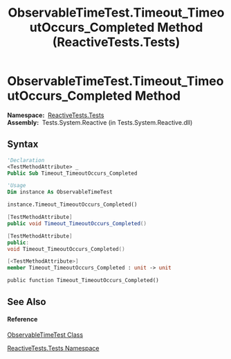 ﻿---
title: ObservableTimeTest.Timeout_TimeoutOccurs_Completed Method  (ReactiveTests.Tests)
TOCTitle: Timeout_TimeoutOccurs_Completed Method
ms:assetid: M:ReactiveTests.Tests.ObservableTimeTest.Timeout_TimeoutOccurs_Completed
ms:mtpsurl: https://msdn.microsoft.com/en-us/library/reactivetests.tests.observabletimetest.timeout_timeoutoccurs_completed(v=VS.103)
ms:contentKeyID: 36619078
ms.date: 06/28/2011
mtps_version: v=VS.103
f1_keywords:
- ReactiveTests.Tests.ObservableTimeTest.Timeout_TimeoutOccurs_Completed
dev_langs:
- CSharp
- JScript
- VB
- FSharp
- c++
---

# ObservableTimeTest.Timeout\_TimeoutOccurs\_Completed Method

**Namespace:**  [ReactiveTests.Tests](hh289046\(v=vs.103\).md)  
**Assembly:**  Tests.System.Reactive (in Tests.System.Reactive.dll)

## Syntax

``` vb
'Declaration
<TestMethodAttribute> _
Public Sub Timeout_TimeoutOccurs_Completed
```

``` vb
'Usage
Dim instance As ObservableTimeTest

instance.Timeout_TimeoutOccurs_Completed()
```

``` csharp
[TestMethodAttribute]
public void Timeout_TimeoutOccurs_Completed()
```

``` c++
[TestMethodAttribute]
public:
void Timeout_TimeoutOccurs_Completed()
```

``` fsharp
[<TestMethodAttribute>]
member Timeout_TimeoutOccurs_Completed : unit -> unit 
```

``` jscript
public function Timeout_TimeoutOccurs_Completed()
```

## See Also

#### Reference

[ObservableTimeTest Class](hh315045\(v=vs.103\).md)

[ReactiveTests.Tests Namespace](hh289046\(v=vs.103\).md)

